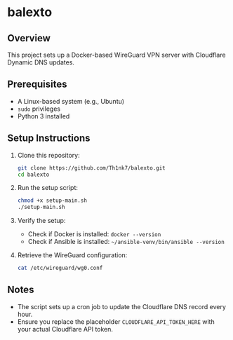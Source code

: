 # balexto

## Overview
This project sets up a Docker-based WireGuard VPN server with Cloudflare Dynamic DNS updates.

## Prerequisites
- A Linux-based system (e.g., Ubuntu)
- `sudo` privileges
- Python 3 installed

## Setup Instructions
1. Clone this repository:
   ```bash
   git clone https://github.com/Th1nk7/balexto.git
   cd balexto
   ```

2. Run the setup script:
   ```bash
   chmod +x setup-main.sh
   ./setup-main.sh
   ```

3. Verify the setup:
   - Check if Docker is installed: `docker --version`
   - Check if Ansible is installed: `~/ansible-venv/bin/ansible --version`

4. Retrieve the WireGuard configuration:
   ```bash
   cat /etc/wireguard/wg0.conf
   ```

## Notes
- The script sets up a cron job to update the Cloudflare DNS record every hour.
- Ensure you replace the placeholder `CLOUDFLARE_API_TOKEN_HERE` with your actual Cloudflare API token.
